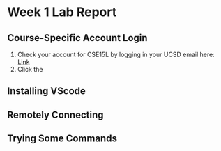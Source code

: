 # Week 1 Lab Report 
## Course-Specific Account Login
1. Check your account for CSE15L by logging in your UCSD email here: 
[Link](https://sdacs.ucsd.edu/~icc/index.php)
2. Click the 
## Installing VScode
## Remotely Connecting
## Trying Some Commands 
